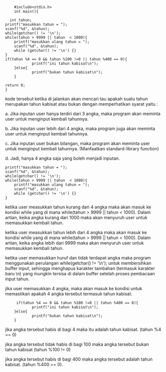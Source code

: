         #include<stdio.h>
        int main(){
        
      int tahun;
    printf("masukkan tahun = ");
    scanf("%d", &tahun);
    while(getchar() != '\n');
    while(tahun > 9999 || tahun  < 1000){
        printf("masukkan ulang tahun = ");
        scanf("%d", &tahun);
        while (getchar() != '\n') {} 
    }
    if(tahun %4 == 0 && tahun %100 !=0 || tahun %400 == 0){
                printf("ini tahun kabisat\n");
        }else{
                printf("bukan tahun kabisat\n");
        }
   
    return 0;
    }  

kode tersebut ketika di jalankan akan mencari tau apakah suatu tahun merupakan tahun kabisat atau bukan dengan memperhatikan syarat yaitu : 

a. Jika inputan user hanya terdiri dari 3 angka, maka program akan meminta user untuk menginput kembali tahunnya.

b. Jika inputan user lebih dari 4 angka, maka program juga akan meminta user untuk menginput kembali tahunnya.

c. Jika inputan user bukan bilangan, maka program akan meminta user untuk menginput kembali tahunnya. (Manfaatkan standard-library function)

d. Jadi, hanya 4 angka saja yang boleh menjadi inputan.

    printf("masukkan tahun = ");
    scanf("%d", &tahun);
    while(getchar() != '\n');
    while(tahun > 9999 || tahun  < 1000){
        printf("masukkan ulang tahun = ");
        scanf("%d", &tahun);
        while (getchar() != '\n') {} 
    }

ketika user measukkan tahun kurang dari 4 angka maka akan masuk ke kondisi while yang di mana while(tahun > 9999 || tahun < 1000). Dalam artian, keika angka kurang dari 1000 maka 
akan menyuruh user untuk memasukkan kembali tahun. 

ketika user measukkan tahun lebih dari 4 angka maka akan masuk ke kondisi while yang di mana while(tahun > 9999 || tahun < 1000). Dalam artian, keika angka lebih dari 9999 maka
akan menyuruh user untuk memasukkan kembali tahun.

ketika user memasukkan huruf dan tidak terdapat angka maka  program menggunakan perulangan while(getchar() != '\n'); untuk membersihkan buffer input, sehingga menghapus karakter
tambahan (termasuk karakter baru \n) yang mungkin tersisa di dalam buffer setelah proses pembacaan input tahun.

jika user memasukkan 4 angka, maka akan masuk ke kondisi untuk memastikan apakah 4 angka tersebut termasuk tahun kabisat.

         if(tahun %4 == 0 && tahun %100 !=0 || tahun %400 == 0){
                printf("ini tahun kabisat\n");
        }else{
                printf("bukan tahun kabisat\n");
        }
jika angka tersebut habis di bagi 4 maka itu adalah tahun kabisat. (tahun %4 == 0)

jika angka tersebut tidak habis di bagi 100 maka angka tersebut bukan tahun kabisat (tahun %100 != 0)

jika angka tersebut habis di bagi 400 maka angka tersebut adalah tahun kabisat. (tahun %400 == 0).

        

